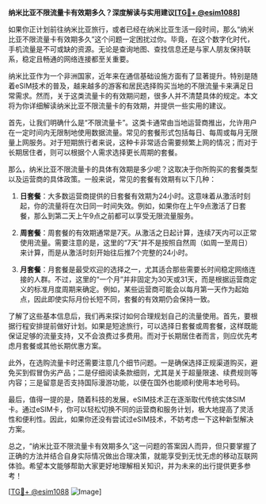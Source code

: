 **纳米比亚不限流量卡有效期多久？深度解读与实用建议[[TG💪+ @esim1088](https://t.me/s/esim1088)]**

如果你正计划前往纳米比亚旅行，或者已经在纳米比亚生活一段时间，那么“纳米比亚不限流量卡有效期多久”这个问题一定困扰过你。毕竟，在这个数字化时代，手机流量是不可或缺的资源。无论是查询地图、查找信息还是与家人朋友保持联系，稳定且畅通的网络连接都至关重要。

纳米比亚作为一个非洲国家，近年来在通信基础设施方面有了显著提升。特别是随着eSIM技术的普及，越来越多的游客和居民选择购买当地的不限流量卡来满足日常需求。然而，关于这类流量卡的有效期问题，很多人并不清楚具体的规定。本文将为你详细解读纳米比亚不限流量卡的有效期，并提供一些实用的建议。

首先，让我们明确什么是“不限流量卡”。这类卡通常由当地运营商推出，允许用户在一定时间内无限制地使用数据流量。常见的套餐形式包括每日、每周或每月无限量上网服务。对于短期旅行者来说，这种卡非常适合需要频繁上网的情况；而对于长期居住者，则可以根据个人需求选择更长周期的套餐。

那么，纳米比亚不限流量卡的具体有效期是多少呢？这取决于你所购买的套餐类型以及运营商的具体政策。一般来说，常见的套餐有效期有以下几种：

1. **日套餐**：大多数运营商提供的日套餐有效期为24小时。这意味着从激活时刻起，你的流量将在次日同一时间失效。例如，如果你在上午9点激活了日套餐，那么到第二天上午9点之前都可以享受无限流量服务。

2. **周套餐**：周套餐的有效期通常是7天。从激活之日起计算，连续7天内可以正常使用流量。需要注意的是，这里的“7天”并不是按照自然周（如周一至周日）来计算，而是从激活时刻开始往后推7个完整的24小时。

3. **月套餐**：月套餐是最受欢迎的选择之一，尤其适合那些需要长时间稳定网络连接的人群。不过，这里的“一个月”并非固定为30天或31天，而是根据运营商定义的标准月度周期来确定。例如，某些运营商可能会以每月第一天作为起始点，因此即使实际月份长短不同，套餐的有效期仍会保持一致。

了解了这些基本信息后，我们再来探讨如何合理规划自己的流量使用。首先，要根据行程安排提前做好计划。如果是短途旅行，可以选择日套餐或周套餐，这样既能保证足够的流量支持，又不会浪费过多费用。而对于长期居住者而言，则应优先考虑月套餐或其他长期优惠方案。

此外，在选购流量卡时还需要注意几个细节问题。一是确保选择正规渠道购买，避免买到假冒伪劣产品；二是仔细阅读条款细则，尤其是关于超量限速、续费规则等内容；三是留意是否支持国际漫游功能，以便在国外也能顺利使用本地号码。

最后，值得一提的是，随着科技的发展，eSIM技术正在逐渐取代传统实体SIM卡。通过eSIM卡，你可以轻松切换不同的运营商和服务计划，极大地提高了灵活性和便利性。因此，如果你还没有尝试过eSIM技术，不妨考虑一下这种新型解决方案。

总之，“纳米比亚不限流量卡有效期多久”这一问题的答案因人而异，但只要掌握了正确的方法并结合自身实际情况做出合理决策，就能享受到无忧无虑的移动互联网体验。希望本文能够帮助大家更好地理解相关知识，并为未来的出行提供更多参考！

[[TG💪+ @esim1088](https://t.me/s/esim1088) ![Image](https://i.postimg.cc/4NQfJmqS/Snipaste-2025-05-13-00-14-12.png)]